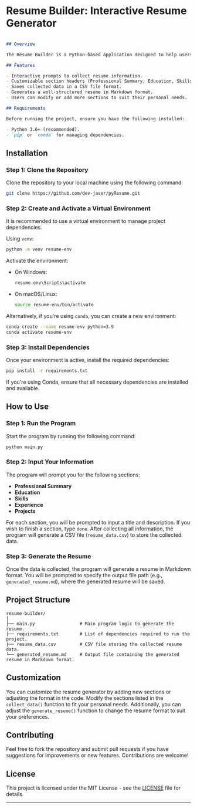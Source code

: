 # Resume Builder: Interactive Resume Generator

```markdown

## Overview

The Resume Builder is a Python-based application designed to help users create a personalized resume by collecting information interactively and generating a Markdown file. This tool allows users to easily input their professional details such as summary, education, skills, experience, and projects through a guided command-line interface.

## Features

- Interactive prompts to collect resume information.
- Customizable section headers (Professional Summary, Education, Skills, Experience, Projects).
- Saves collected data in a CSV file format.
- Generates a well-structured resume in Markdown format.
- Users can modify or add more sections to suit their personal needs.

## Requirements

Before running the project, ensure you have the following installed:

- Python 3.6+ (recommended).
- `pip` or `conda` for managing dependencies.
```

## Installation

### Step 1: Clone the Repository

Clone the repository to your local machine using the following command:

```bash
git clone https://github.com/dev-jaser/pyResume.git
```

### Step 2: Create and Activate a Virtual Environment

It is recommended to use a virtual environment to manage project dependencies.

Using `venv`:

```bash
python -m venv resume-env
```

Activate the environment:

- On Windows:

  ```bash
  resume-env\Scripts\activate
  ```

- On macOS/Linux:

  ```bash
  source resume-env/bin/activate
  ```

Alternatively, if you're using `conda`, you can create a new environment:

```bash
conda create --name resume-env python=3.9
conda activate resume-env
```

### Step 3: Install Dependencies

Once your environment is active, install the required dependencies:

```bash
pip install -r requirements.txt
```

If you're using Conda, ensure that all necessary dependencies are installed and available.

## How to Use

### Step 1: Run the Program

Start the program by running the following command:

```bash
python main.py
```

### Step 2: Input Your Information

The program will prompt you for the following sections:

- **Professional Summary**
- **Education**
- **Skills**
- **Experience**
- **Projects**

For each section, you will be prompted to input a title and description. If you wish to finish a section, type `done`. After collecting all information, the program will generate a CSV file (`resume_data.csv`) to store the collected data.

### Step 3: Generate the Resume

Once the data is collected, the program will generate a resume in Markdown format. You will be prompted to specify the output file path (e.g., `generated_resume.md`), where the generated resume will be saved.

## Project Structure

```plaintext
resume-builder/
│
├── main.py                 # Main program logic to generate the resume.
├── requirements.txt        # List of dependencies required to run the project.
├── resume_data.csv         # CSV file storing the collected resume data.
└── generated_resume.md     # Output file containing the generated resume in Markdown format.
```

## Customization

You can customize the resume generator by adding new sections or adjusting the format in the code. Modify the sections listed in the `collect_data()` function to fit your personal needs. Additionally, you can adjust the `generate_resume()` function to change the resume format to suit your preferences.

## Contributing

Feel free to fork the repository and submit pull requests if you have suggestions for improvements or new features. Contributions are welcome!

## License

This project is licensed under the MIT License - see the [LICENSE](LICENSE) file for details.

----
